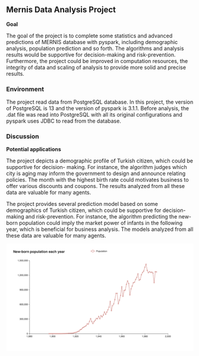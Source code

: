 ## Mernis Data Analysis Project
**Goal**

The goal of the project is to complete some statistics and advanced predictions of MERNIS database with pyspark, including demographic analysis, population prediction and so forth. The algorithms and analysis results would be supportive for decision-making and risk-prevention. Furthermore, the project could be improved in computation resources, the integrity of data and scaling of analysis to provide more solid and precise results.


### Environment
The project read data from PostgreSQL database. In this project, the version of PostgreSQL is 13 and the version of pyspark is 3.1.1. 
Before analysis, the .dat file was read into PostgreSQL with all its original configurations and pyspark uses JDBC to read from the database.

### Discussion
**Potential applications**

The project depicts a demographic profile of Turkish citizen, which could be supportive for decision- making. For instance, the algorithm judges which city is aging may inform the government to design and announce relating policies. The month with the highest birth rate could motivates business to offer various discounts and coupons. The results analyzed from all these data are valuable for many agents.

The project provides several prediction model based on some demographics of Turkish citizen, which could be supportive for decision-making and risk-prevention. For instance, the algorithm predicting the new-born population could imply the market power of infants in the following year, which is beneficial for business analysis. The models analyzed from all these data are valuable for many agents.

![img](pred.png)